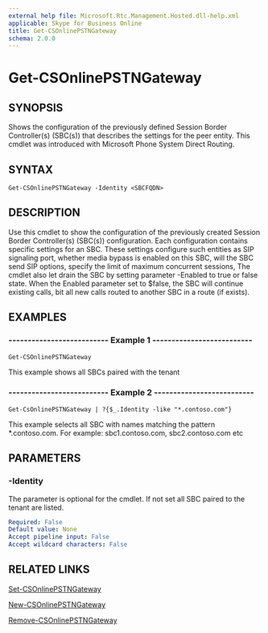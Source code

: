 ```yaml
---
external help file: Microsoft.Rtc.Management.Hosted.dll-help.xml
applicable: Skype for Business Online
title: Get-CSOnlinePSTNGateway
schema: 2.0.0
---
```


# Get-CSOnlinePSTNGateway

## SYNOPSIS
Shows the configuration of the previously defined Session Border Controller(s) (SBC(s))  that describes the settings for the peer entity. This cmdlet was introduced with Microsoft Phone System Direct Routing.

## SYNTAX

```
Get-CSOnlinePSTNGateway -Identity <SBCFQDN>
```

## DESCRIPTION
Use this cmdlet to show the configuration of the previously created Session Border Controller(s) (SBC(s)) configuration. Each configuration contains specific settings for an SBC. These settings configure such entities as SIP signaling port, whether media bypass is enabled on this SBC, will the SBC send SIP options, specify the limit of maximum concurrent sessions, The cmdlet also let drain the SBC by setting parameter -Enabled to true or false state. When the Enabled parameter set to $false, the SBC will continue existing calls, bit all new calls routed to another SBC in a route (if exists).

## EXAMPLES

### -------------------------- Example 1 --------------------------
```
Get-CSOnlinePSTNGateway
```

This example shows all SBCs paired with the tenant

### -------------------------- Example 2 --------------------------
```
Get-CsOnlinePSTNGateway | ?{$_.Identity -like "*.contoso.com"}
```

This example selects all SBC with names matching the pattern *.contoso.com. For example: sbc1.contoso.com, sbc2.contoso.com etc


## PARAMETERS

### -Identity
The parameter is optional for the cmdlet. If not set all SBC paired to the tenant are listed.

```yaml
Required: False
Default value: None
Accept pipeline input: False
Accept wildcard characters: False
```

## RELATED LINKS

[Set-CSOnlinePSTNGateway](Set-CSOnlinePSTNGateway.md)

[New-CSOnlinePSTNGateway](New-CSOnlinePSTNGateway.md)

[Remove-CSOnlinePSTNGateway](Remove-CSOnlinePSTNGateway.md)